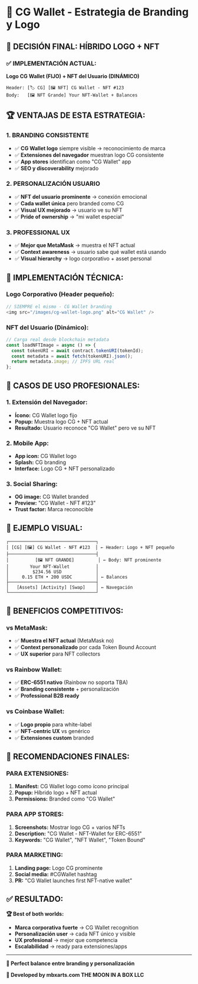 # 🎨 CG Wallet - Estrategia de Branding y Logo

## 🎯 **DECISIÓN FINAL: HÍBRIDO LOGO + NFT**

### **✅ IMPLEMENTACIÓN ACTUAL:**

**Logo CG Wallet (FIJO) + NFT del Usuario (DINÁMICO)**

```
Header: [🏷️ CG] [🖼️ NFT] CG Wallet - NFT #123
Body:   [🖼️ NFT Grande] Your NFT-Wallet + Balances
```

## 🏆 **VENTAJAS DE ESTA ESTRATEGIA:**

### **1. BRANDING CONSISTENTE**
- ✅ **CG Wallet logo** siempre visible → reconocimiento de marca
- ✅ **Extensiones del navegador** muestran logo CG consistente
- ✅ **App stores** identifican como "CG Wallet" app
- ✅ **SEO y discoverability** mejorado

### **2. PERSONALIZACIÓN USUARIO**
- ✅ **NFT del usuario prominente** → conexión emocional
- ✅ **Cada wallet única** pero branded como CG
- ✅ **Visual UX mejorado** → usuario ve su NFT
- ✅ **Pride of ownership** → "mi wallet especial"

### **3. PROFESSIONAL UX**
- ✅ **Mejor que MetaMask** → muestra el NFT actual
- ✅ **Context awareness** → usuario sabe qué wallet está usando
- ✅ **Visual hierarchy** → logo corporativo + asset personal

## 🔧 **IMPLEMENTACIÓN TÉCNICA:**

### **Logo Corporativo (Header pequeño):**
```typescript
// SIEMPRE el mismo - CG Wallet branding
<img src="/images/cg-wallet-logo.png" alt="CG Wallet" />
```

### **NFT del Usuario (Dinámico):**
```typescript
// Carga real desde blockchain metadata
const loadNFTImage = async () => {
  const tokenURI = await contract.tokenURI(tokenId);
  const metadata = await fetch(tokenURI).json();
  return metadata.image; // IPFS URL real
};
```

## 🌟 **CASOS DE USO PROFESIONALES:**

### **1. Extensión del Navegador:**
- **Ícono:** CG Wallet logo fijo 
- **Popup:** Muestra logo CG + NFT actual
- **Resultado:** Usuario reconoce "CG Wallet" pero ve su NFT

### **2. Mobile App:**
- **App icon:** CG Wallet logo 
- **Splash:** CG branding
- **Interface:** Logo CG + NFT personalizado

### **3. Social Sharing:**
- **OG image:** CG Wallet branded
- **Preview:** "CG Wallet - NFT #123"
- **Trust factor:** Marca reconocible

## 📱 **EJEMPLO VISUAL:**

```
┌─────────────────────────────────┐
│ [CG] [🖼️] CG Wallet - NFT #123  │ ← Header: Logo + NFT pequeño
├─────────────────────────────────┤
│          [🖼️ NFT GRANDE]         │ ← Body: NFT prominente  
│        Your NFT-Wallet          │
│         $234.56 USD             │
│     0.15 ETH • 200 USDC         │ ← Balances
├─────────────────────────────────┤
│   [Assets] [Activity] [Swap]    │ ← Navegación
└─────────────────────────────────┘
```

## 🚀 **BENEFICIOS COMPETITIVOS:**

### **vs MetaMask:**
- ✅ **Muestra el NFT actual** (MetaMask no)
- ✅ **Context personalizado** por cada Token Bound Account
- ✅ **UX superior** para NFT collectors

### **vs Rainbow Wallet:**
- ✅ **ERC-6551 nativo** (Rainbow no soporta TBA)
- ✅ **Branding consistente** + personalización
- ✅ **Professional B2B ready**

### **vs Coinbase Wallet:**
- ✅ **Logo propio** para white-label
- ✅ **NFT-centric UX** vs genérico
- ✅ **Extensiones custom** branded

## 🎯 **RECOMENDACIONES FINALES:**

### **PARA EXTENSIONES:**
1. **Manifest:** CG Wallet logo como ícono principal
2. **Popup:** Híbrido logo + NFT actual
3. **Permissions:** Branded como "CG Wallet"

### **PARA APP STORES:**
1. **Screenshots:** Mostrar logo CG + varios NFTs
2. **Description:** "CG Wallet - NFT-Wallet for ERC-6551"
3. **Keywords:** "CG Wallet", "NFT Wallet", "Token Bound"

### **PARA MARKETING:**
1. **Landing page:** Logo CG prominente
2. **Social media:** #CGWallet hashtag
3. **PR:** "CG Wallet launches first NFT-native wallet"

## ✅ **RESULTADO:**

**🏆 Best of both worlds:**
- **Marca corporativa fuerte** → CG Wallet recognition
- **Personalización user** → cada NFT único y visible
- **UX profesional** → mejor que competencia
- **Escalabilidad** → ready para extensiones/apps

---

**🎨 Perfect balance entre branding y personalización**

**🚀 Developed by mbxarts.com THE MOON IN A BOX LLC**